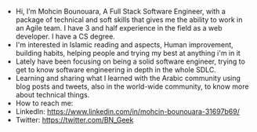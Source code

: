 - Hi, I’m Mohcin Bounouara,  A Full Stack Software Engineer, with a package of technical and soft skills that gives me the ability to work in an Agile team. I have 3 and half experience in the field as a web developer. I have a CS degree.
- I'm interested in Islamic reading and aspects, Human improvement, building habits, helping people and trying my best at anything i'm in it
- Lately have been focusing on being a solid software engineer, trying to get to know software engineering in depth in the whole SDLC.
- Learning and sharing what I learned with the Arabic community using blog posts and tweets, also in the world-wide community, to know more about technical things.
- How to reach me: 
- LinkedIn: https://www.linkedin.com/in/mohcin-bounouara-31697b69/
- Twitter: https://twitter.com/BN_Geek

<!---
MohcinBN/MohcinBN is a ✨ special ✨ repository because its `README.md` (this file) appears on your GitHub profile.
You can click the Preview link to take a look at your changes.
--->
